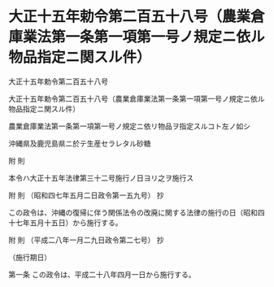 # 大正十五年勅令第二百五十八号（農業倉庫業法第一条第一項第一号ノ規定ニ依ル物品指定ニ関スル件）

大正十五年勅令第二百五十八号

大正十五年勅令第二百五十八号（農業倉庫業法第一条第一項第一号ノ規定ニ依ル物品指定ニ関スル件）

農業倉庫業法第一条第一項第一号ノ規定ニ依リ物品ヲ指定スルコト左ノ如シ

沖縄県及鹿児島県ニ於テ生産セラレタル砂糖

附 則

本令ハ大正十五年法律第三十二号施行ノ日ヨリ之ヲ施行ス

附 則 （昭和四七年五月二日政令第一五九号） 抄

この政令は、沖縄の復帰に伴う関係法令の改廃に関する法律の施行の日（昭和四十七年五月十五日）から施行する。

附 則 （平成二八年一月二九日政令第二七号） 抄

（施行期日）

第一条 この政令は、平成二十八年四月一日から施行する。
